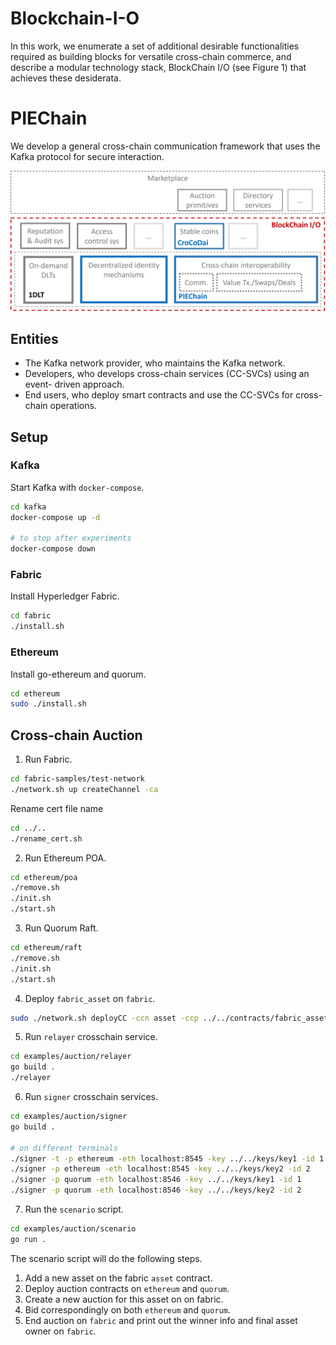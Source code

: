 # Blockchain-I-O
In this work, we enumerate a set of additional desirable functionalities required as building blocks for versatile cross-chain commerce, and describe a modular technology stack, BlockChain I/O (see Figure 1) that achieves these desiderata.


# PIEChain

We develop a general cross-chain communication framework that uses the Kafka protocol for secure interaction.

![alt text](blockarch.png)

## Entities
* The Kafka network provider, who maintains the Kafka network.
* Developers, who develops cross-chain services (CC-SVCs) using an event-
driven approach.
* End users, who deploy smart contracts and use the CC-SVCs for cross- chain operations.

## Setup

### Kafka
Start Kafka with `docker-compose`.
```bash
cd kafka
docker-compose up -d

# to stop after experiments
docker-compose down
```

### Fabric
Install Hyperledger Fabric.
```bash
cd fabric
./install.sh
```

### Ethereum
Install go-ethereum and quorum.
```bash
cd ethereum
sudo ./install.sh
```

## Cross-chain Auction

1. Run Fabric.
```bash
cd fabric-samples/test-network
./network.sh up createChannel -ca
```
Rename cert file name
```bash
cd ../..
./rename_cert.sh
```

2. Run Ethereum POA.
```bash
cd ethereum/poa
./remove.sh
./init.sh
./start.sh
```

3. Run Quorum Raft.
```bash
cd ethereum/raft
./remove.sh
./init.sh
./start.sh
```

4. Deploy `fabric_asset` on `fabric`.
```bash
sudo ./network.sh deployCC -ccn asset -ccp ../../contracts/fabric_asset/chaincode -ccl go
```

5. Run `relayer` crosschain service.
```bash
cd examples/auction/relayer
go build .
./relayer
```

6. Run `signer` crosschain services.

```bash
cd examples/auction/signer
go build .

# on different terminals
./signer -t -p ethereum -eth localhost:8545 -key ../../keys/key1 -id 1
./signer -p ethereum -eth localhost:8545 -key ../../keys/key2 -id 2
./signer -p quorum -eth localhost:8546 -key ../../keys/key1 -id 1
./signer -p quorum -eth localhost:8546 -key ../../keys/key2 -id 2
```

7. Run the `scenario` script.
```bash
cd examples/auction/scenario
go run .
```

The scenario script will do the following steps.
1. Add a new asset on the fabric `asset` contract.
3. Deploy auction contracts on `ethereum` and `quorum`.
2. Create a new auction for this asset on on fabric.
3. Bid correspondingly on both `ethereum` and `quorum`.
4. End auction on `fabric` and print out the winner info and final asset owner on `fabric`.